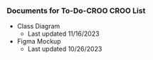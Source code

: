 ### Documents for To-Do-CROO CROO List
- Class Diagram
    - Last updated 11/16/2023
- Figma Mockup
    - Last updated 10/26/2023